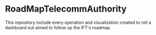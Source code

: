 # RoadMapTelecommAuthority
This repository include every operation and visualization created to roll a dashboard out  aimed to follow up the IFT's roadmap
